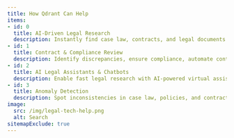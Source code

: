 ```yaml
---
title: How Qdrant Can Help
items:
- id: 0
  title: AI-Driven Legal Research
  description: Instantly find case law, contracts, and legal documents with deep semantic vector search.
- id: 1
  title: Contract & Compliance Review
  description: Identify discrepancies, ensure compliance, automate contract analysis.
- id: 2
  title: AI Legal Assistants & Chatbots
  description: Enable fast legal research with AI-powered virtual assistants.
- id: 3
  title: Anomaly Detection
  description: Spot inconsistencies in case law, policies, and contracts before they become liabilities.
image:
  src: /img/legal-tech-help.png
  alt: Search
sitemapExclude: true
---
```

